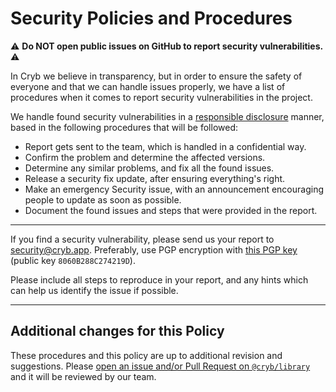 # Security Policies and Procedures

⚠️ **Do NOT open public issues on GitHub to report security vulnerabilities.** ⚠️

In Cryb we believe in transparency, but in order to ensure the safety of everyone and that we can handle issues properly,
we have a list of procedures when it comes to report security vulnerabilities in the project.

We handle found security vulnerabilities in a [responsible disclosure](https://en.wikipedia.org/wiki/Responsible_disclosure) manner,
based in the following procedures that will be followed:

- Report gets sent to the team, which is handled in a confidential way.
- Confirm the problem and determine the affected versions.
- Determine any similar problems, and fix all the found issues.
- Release a security fix update, after ensuring everything's right.
- Make an emergency Security issue, with an announcement encouraging people to update as soon as possible.
- Document the found issues and steps that were provided in the report.

---

If you find a security vulnerability, please send us your report to <security@cryb.app>. Preferably, use PGP
encryption with [this PGP key](https://jeda.im/pgp.asc) (public key `8060B288C274219D`).

Please include all steps to reproduce in your report, and any hints which can help us identify the issue if possible.

---

## Additional changes for this Policy

These procedures and this policy are up to additional revision and suggestions.
Please [open an issue and/or Pull Request on `@cryb/library`](https://github.com/crybapp/library/issues/new)
and it will be reviewed by our team.
